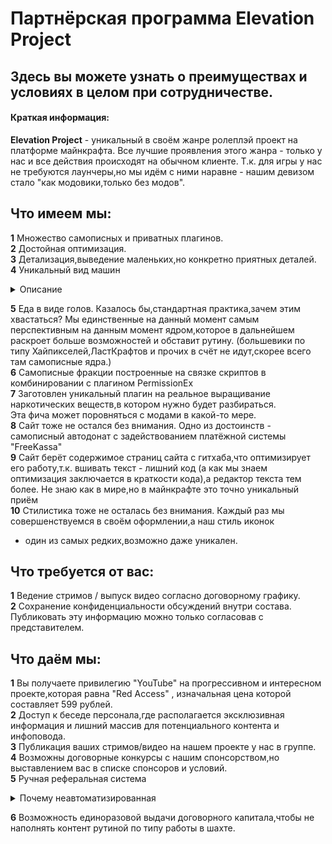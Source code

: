 # Партнёрская программа __Elevation Project__   

## Здесь вы можете узнать о преимуществах и условиях в целом при сотрудничестве.  

#### Краткая информация:  

__Elevation Project__ - уникальный в своём жанре ролеплэй проект на платформе майнкрафта. Все лучшие проявления этого 
жанра - только у нас и все действия происходят на обычном клиенте. Т.к. для игры у нас не требуются лаунчеры,но мы 
идём с ними наравне - нашим девизом стало "как модовики,только без модов".  

## Что имеем мы:  
__1__ Множество самописных и приватных плагинов.  
__2__ Достойная оптимизация.  
__3__ Детализация,выведение маленьких,но конкретно приятных деталей.  
__4__ Уникальный вид машин  

 <details>
  <summary>Описание</summary>
С круглыми колёсами,не выстроенными из блоков,что и на модовиках не так часто видишь.
Также , даже в том что мы отличились - мы отличились. Наши машинки - набор топориков с прописанными разными значениями,
которые в сумме рисуют хорошую машинку. Даже хайпиксель во времена,когда у них были машины - использовали приём со
стендами,в то время,когда наш - более оптимизированный)
</details>

__5__ Еда в виде голов. Казалось бы,стандартная практика,зачем этим хвастаться? Мы единственные на данный момент 
самым перспективным на данным момент ядром,которое в дальнейшем раскроет больше возможностей и обставит рутину. 
(большевики по типу Хайпикселей,ЛастКрафтов и прочих в счёт не идут,скорее всего там самописные ядра.)  
__6__ Самописные фракции построенные на связке скриптов в комбинировании с плагином PermissionEx  
__7__ Заготовлен уникальный плагин на реальное выращивание наркотических веществ,в котором нужно будет разбираться.  
Эта фича может поровняться с модами в какой-то мере.  
__8__ Сайт тоже не остался без внимания. Одно из достоинств - самописный автодонат с задействованием платёжной 
системы "FreeKassa"  
__9__ Cайт берёт содержимое страниц сайта с гитхаба,что оптимизирует его работу,т.к. вшивать текст - лишний код (а как мы знаем 
оптимизация заключается в краткости кода),а редактор текста тем более. Не знаю как в мире,но в майнкрафте это точно уникальный приём  
__10__ Стилистика тоже не осталась без внимания. Каждый раз мы совершенствуемся в своём оформлении,а наш стиль иконок 
- один из самых редких,возможно даже уникален.  

## Что требуется от вас:
__1__ Ведение стримов / выпуск видео согласно договорному графику.  
__2__ Сохранение конфиденциальности обсуждений внутри состава. Публиковать эту информацию можно только согласовав с представителем.  
## Что даём мы: 
__1__ Вы получаете привилегию "YouTube" на прогрессивном и интересном проекте,которая равна "Red Access" , изначальная цена 
которой составляет 599 рублей.  
__2__ Доступ к беседе персонала,где располагается эксклюзивная информация и лишний массив для потенциального контента и инфоповода.  
__3__ Публикация ваших стримов/видео на нашем проекте у нас в группе.  
__4__ Возможны договорные конкурсы с нашим спонсорством,но выставлением вас в списке спонсоров и условий.  
__5__ Ручная реферальная система  
 
<details>
 <summary>Почему неавтоматизированная</summary>
 Автоматизированная реферальная система - мёртвое дело,т.к. её легко "обузить". Достойных способов исправления в майнкрафте ещё не найдено.
</details>

__6__ Возможность единоразовой выдачи договорного капитала,чтобы не наполнять контент рутиной по типу работы в шахте.  
